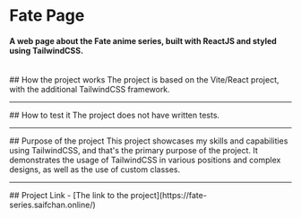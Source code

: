 # Fate Page
#### A web page about the Fate anime series, built with ReactJS and styled using TailwindCSS.
<br>
## How the project works
The project is based on the Vite/React project, with the additional TailwindCSS framework.
<hr>
## How to test it
The project does not have written tests.
<hr>
## Purpose of the project
This project showcases my skills and capabilities using TailwindCSS, and that's the primary purpose of the project. It demonstrates the usage of TailwindCSS in various positions and complex designs, as well as the use of custom classes.
<hr>
## Project Link
- [The link to the project](https://fate-series.saifchan.online/)

